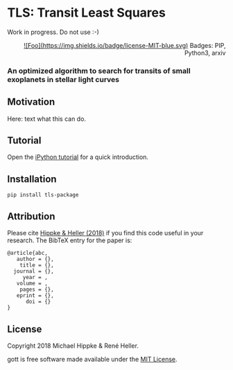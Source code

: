 # TLS: Transit Least Squares

Work in progress. Do not use :-)

<div style="text-align: right"><a href="https://github.com/hippke/tls/blob/master/LICENSE" rel="license">![Foo](https://img.shields.io/badge/license-MIT-blue.svg)</a>
Badges: PIP, Python3, arxiv</div>


### An optimized algorithm to search for transits of small exoplanets in stellar light curves


## Motivation
Here: text what this can do.

## Tutorial
Open the [iPython tutorial](http://github.com) for a quick introduction.

## Installation
`pip install tls-package`

## Attribution
Please cite [Hippke & Heller (2018)](http://github.com) if you find this code useful in your research. The BibTeX entry for the paper is:

```
@article{abc,
   author = {},
    title = {},
  journal = {},
     year = ,
   volume = ,
    pages = {},
   eprint = {},
      doi = {}
}
```

## License

Copyright 2018 Michael Hippke & René Heller.

gott is free software made available under the [MIT License](https://github.com/hippke/gott/blob/master/LICENSE).
